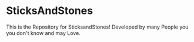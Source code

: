 SticksAndStones
===============

This is the Repository for SticksandStones! Developed by many People you you don't know and may Love.
